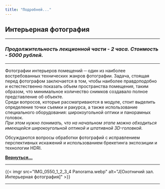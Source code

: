 ```yaml
---
title: "Подробней..."
---
```


## Интерьерная фотография


---
### *Продолжительность лекционной части - 2 часа. Стоимость - 5000 рублей.*
---
Фотографии интерьеров помещений ─ один из наиболее востребованных технических жанров фотографии. Задача, стоящая перед фотографом заключается в том, чтобы наиболее правдоподобно и естестественно показать объем пространства помещения, таким образом, что минимальное количество снимков создавало полное представление об объекте.  
Среди вопросов, которые рассматриваются в модуле, стоит выделить определение точки съемки и ракурса, а также использование специального оборудования: широкоугольной оптики и панорамных головок.  
*При этом нужно понимать, что на начальном этапе можно обходиться имеющейся широкоугольной оптикой и штативной 3D-головкой.*

Обсуждаются вопросы обработки фотографий с исправлением перспективных искажений и использованием брекетинга экспозиции и технологии HDRI.

**[Вернуться...](/training)**

---
{{< imgr src="IMG_0550_1_2_3_4 Panorama.webp" alt="J[Охотничий зал. Интерьерная фотография]" >}}

---

